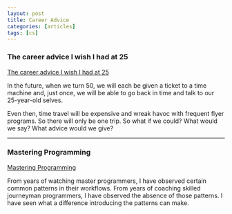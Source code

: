 ```yaml
---
layout: post
title: Career Advice
categories: [articles]
tags: [cs]
---
```


<!--more-->

### The career advice I wish I had at 25

[The career advice I wish I had at 25](https://www.linkedin.com/pulse/career-advice-i-wish-had-25-shane-rodgers/?trk=hp-feed-article-title-like)

In the future, when we turn 50, we will each be given a ticket to a time machine and, just once, we will be able to go back in time and talk to our 25-year-old selves.

Even then, time travel will be expensive and wreak havoc with frequent flyer programs. So there will only be one trip. So what if we could? What would we say? What advice would we give?

---

### Mastering Programming
[Mastering Programming](https://www.prod.facebook.com/notes/kent-beck/mastering-programming/1184427814923414)

From years of watching master programmers, I have observed certain common patterns in their workflows. From years of coaching skilled journeyman programmers, I have observed the absence of those patterns. I have seen what a difference introducing the patterns can make.